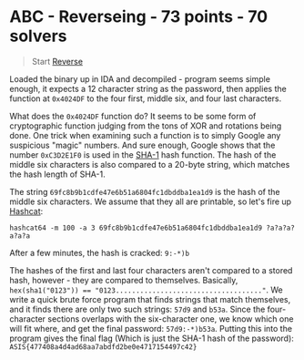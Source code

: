 # ABC - Reverseing - 73 points - 70 solvers

> Start [Reverse](./abc_b96c97d1229d3275cc9ee51f6b2b3d7c5be36446)

Loaded the binary up in IDA and decompiled - program seems simple enough, it expects a 12 character string as the password, then applies the function at `0x4024DF` to the four first, middle six, and four last characters.

What does the `0x4024DF` function do? It seems to be some form of cryptographic function judging from the tons of XOR and rotations being done. One trick when examining such a function is to simply Google any suspicious "magic" numbers. And sure enough, Google shows that the number `0xC3D2E1F0` is used in the [SHA-1](https://en.wikipedia.org/wiki/SHA-1) hash function. The hash of the middle six characters is also compared to a 20-byte string, which matches the hash length of SHA-1.

The string `69fc8b9b1cdfe47e6b51a6804fc1dbddba1ea1d9` is the hash of the middle six characters. We assume that they all are printable, so let's fire up [Hashcat](https://hashcat.net/hashcat/):

    hashcat64 -m 100 -a 3 69fc8b9b1cdfe47e6b51a6804fc1dbddba1ea1d9 ?a?a?a?a?a?a
    
After a few minutes, the hash is cracked: `9:-*)b`

The hashes of the first and last four characters aren't compared to a stored hash, however - they are compared to themselves. Basically, `hex(sha1("0123")) == "0123...................................."`. We write a quick brute force program that finds strings that match themselves, and it finds there are only two such strings: `57d9` and `b53a`. Since the four-character sections overlaps with the six-character one, we know which one will fit where, and get the final password: `57d9:-*)b53a`. Putting this into the program gives the final flag (Which is just the SHA-1 hash of the password): `ASIS{477408a4d4ad68aa7abdfd2be0e4717154497c42}`